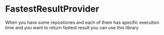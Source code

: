 # FastestResultProvider
When you have some repositories and each of them has specific execution time and you want to return fastest result you can use this library
